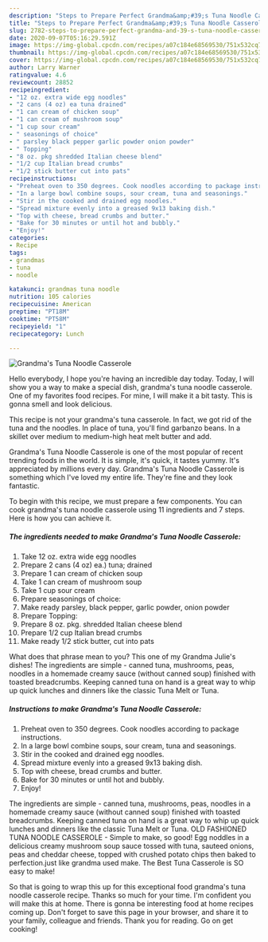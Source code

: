 ```yaml
---
description: "Steps to Prepare Perfect Grandma&amp;#39;s Tuna Noodle Casserole"
title: "Steps to Prepare Perfect Grandma&amp;#39;s Tuna Noodle Casserole"
slug: 2782-steps-to-prepare-perfect-grandma-and-39-s-tuna-noodle-casserole
date: 2020-09-07T05:16:29.591Z
image: https://img-global.cpcdn.com/recipes/a07c184e68569530/751x532cq70/grandmas-tuna-noodle-casserole-recipe-main-photo.jpg
thumbnail: https://img-global.cpcdn.com/recipes/a07c184e68569530/751x532cq70/grandmas-tuna-noodle-casserole-recipe-main-photo.jpg
cover: https://img-global.cpcdn.com/recipes/a07c184e68569530/751x532cq70/grandmas-tuna-noodle-casserole-recipe-main-photo.jpg
author: Larry Warner
ratingvalue: 4.6
reviewcount: 28852
recipeingredient:
- "12 oz. extra wide egg noodles"
- "2 cans (4 oz) ea tuna drained"
- "1 can cream of chicken soup"
- "1 can cream of mushroom soup"
- "1 cup sour cream"
- " seasonings of choice"
- " parsley black pepper garlic powder onion powder"
- " Topping"
- "8 oz. pkg shredded Italian cheese blend"
- "1/2 cup Italian bread crumbs"
- "1/2 stick butter cut into pats"
recipeinstructions:
- "Preheat oven to 350 degrees. Cook noodles according to package instructions."
- "In a large bowl combine soups, sour cream, tuna and seasonings."
- "Stir in the cooked and drained egg noodles."
- "Spread mixture evenly into a greased 9x13 baking dish."
- "Top with cheese, bread crumbs and butter."
- "Bake for 30 minutes or until hot and bubbly."
- "Enjoy!"
categories:
- Recipe
tags:
- grandmas
- tuna
- noodle

katakunci: grandmas tuna noodle 
nutrition: 105 calories
recipecuisine: American
preptime: "PT18M"
cooktime: "PT58M"
recipeyield: "1"
recipecategory: Lunch

---
```



![Grandma&#39;s Tuna Noodle Casserole](https://img-global.cpcdn.com/recipes/a07c184e68569530/751x532cq70/grandmas-tuna-noodle-casserole-recipe-main-photo.jpg)

Hello everybody, I hope you're having an incredible day today. Today, I will show you a way to make a special dish, grandma&#39;s tuna noodle casserole. One of my favorites food recipes. For mine, I will make it a bit tasty. This is gonna smell and look delicious.

This recipe is not your grandma&#39;s tuna casserole. In fact, we got rid of the tuna and the noodles. In place of tuna, you&#39;ll find garbanzo beans. In a skillet over medium to medium-high heat melt butter and add.

Grandma&#39;s Tuna Noodle Casserole is one of the most popular of recent trending foods in the world. It is simple, it's quick, it tastes yummy. It's appreciated by millions every day. Grandma&#39;s Tuna Noodle Casserole is something which I've loved my entire life. They're fine and they look fantastic.


To begin with this recipe, we must prepare a few components. You can cook grandma&#39;s tuna noodle casserole using 11 ingredients and 7 steps. Here is how you can achieve it.

<!--inarticleads1-->

##### The ingredients needed to make Grandma&#39;s Tuna Noodle Casserole:

1. Take 12 oz. extra wide egg noodles
1. Prepare 2 cans (4 oz) ea.) tuna; drained
1. Prepare 1 can cream of chicken soup
1. Take 1 can cream of mushroom soup
1. Take 1 cup sour cream
1. Prepare  seasonings of choice:
1. Make ready  parsley, black pepper, garlic powder, onion powder
1. Prepare  Topping:
1. Prepare 8 oz. pkg. shredded Italian cheese blend
1. Prepare 1/2 cup Italian bread crumbs
1. Make ready 1/2 stick butter, cut into pats


What does that phrase mean to you? This one of my Grandma Julie&#39;s dishes! The ingredients are simple - canned tuna, mushrooms, peas, noodles in a homemade creamy sauce (without canned soup) finished with toasted breadcrumbs. Keeping canned tuna on hand is a great way to whip up quick lunches and dinners like the classic Tuna Melt or Tuna. 

<!--inarticleads2-->

##### Instructions to make Grandma&#39;s Tuna Noodle Casserole:

1. Preheat oven to 350 degrees. Cook noodles according to package instructions.
1. In a large bowl combine soups, sour cream, tuna and seasonings.
1. Stir in the cooked and drained egg noodles.
1. Spread mixture evenly into a greased 9x13 baking dish.
1. Top with cheese, bread crumbs and butter.
1. Bake for 30 minutes or until hot and bubbly.
1. Enjoy!


The ingredients are simple - canned tuna, mushrooms, peas, noodles in a homemade creamy sauce (without canned soup) finished with toasted breadcrumbs. Keeping canned tuna on hand is a great way to whip up quick lunches and dinners like the classic Tuna Melt or Tuna. OLD FASHIONED TUNA NOODLE CASSEROLE - Simple to make, so good! Egg noddles in a delicious creamy mushroom soup sauce tossed with tuna, sauteed onions, peas and cheddar cheese, topped with crushed potato chips then baked to perfection.just like grandma used make. The Best Tuna Casserole is SO easy to make! 

So that is going to wrap this up for this exceptional food grandma&#39;s tuna noodle casserole recipe. Thanks so much for your time. I'm confident you will make this at home. There is gonna be interesting food at home recipes coming up. Don't forget to save this page in your browser, and share it to your family, colleague and friends. Thank you for reading. Go on get cooking!
